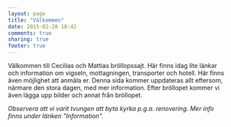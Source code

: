 ```yaml
---
layout: page
title: "Välkommen"
date: 2015-02-28 18:42
comments: true
sharing: true
footer: true
---
```

Välkommen till Cecilias och Mattias bröllopssajt. Här finns idag lite länkar
och information om vigseln, mottagningen, transporter och hotell. Här finns
även möjlighet att anmäla er. Denna sida kommer uppdateras allt eftersom,
närmare den stora dagen, med mer information. Efter bröllopet kommer vi även
lägga upp bilder och annat från bröllopet.

*Observera att vi varit tvungen att byta kyrka p.g.a. renovering. Mer info
finns under länken "Information".*

